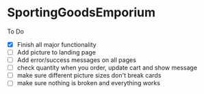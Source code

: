 # SportingGoodsEmporium

To Do
- [x] Finish all major functionality
- [ ] Add picture to landing page
- [ ] Add error/success messages on all pages
- [ ] check quantity when you order, update cart and show message
- [ ] make sure different picture sizes don't break cards
- [ ] make sure nothing is broken and everything works
